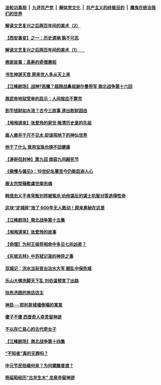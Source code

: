 

####  [法轮功真相](../../../../basic/blob/master/README.md?t=09120131) &nbsp;|&nbsp; [九评共产党](../../../../9ping.md/blob/master/README.md?t=09120131) &nbsp;|&nbsp; [解体党文化](../../../../jtdwh.md/blob/master/README.md?t=09120131)  &nbsp;|&nbsp; [共产主义的终极目的](../../../../gczydzjmd.md/blob/master/README.md?t=09120131) &nbsp;|&nbsp; [魔鬼在统治我们的世界](../../../../mgztzwmdsj.md/blob/master/README.md?t=09120131) 

#### [解读文艺复兴之后两百年间的美术（2）](../pages/prog647/a102938543.md?t=09120131) 

#### [【西安事变】之一：历史遗祸 孰不可忍](../pages/prog647/a102938250.md?t=09120131) 

#### [解读文艺复兴之后两百年间的美术（1） 　](../pages/prog647/a102937837.md?t=09120131) 

#### [佛家故事：高寿的奇僧惠昭](../pages/prog647/a102937570.md?t=09120131) 

#### [书生神游天宫 原来世人多从天上来](../pages/prog647/a102937472.md?t=09120131) 

#### [【江峰剧场】战神?恶魔？超限战鼻祖谢尔曼将军 南北战争第十六回](../pages/prog647/a102937371.md?t=09120131) 

#### [周武帝地狱受审的启示：人间报应不算完](../pages/prog647/a102936599.md?t=09120131) 

#### [到手钱财如水流？古今三故事 道出败财因由](../pages/prog647/a102936593.md?t=09120131) 

#### [【闱闱道来】张爱玲的家世 晚清历史里的先祖](../pages/prog647/a102936524.md?t=09120131) 

#### [唐人凿井千尺不见水 却误闯地下的神仙世界](../pages/prog647/a102935947.md?t=09120131) 

#### [他干了什么 竟用宝珠也换不回健康](../pages/prog647/a102935928.md?t=09120131) 

#### [【涛哥侃封神】第九回 商容九间殿死节](../pages/prog647/a102935799.md?t=09120131) 

#### [《傲慢与偏见》：19世纪名著至今仍能启迪人心](../pages/prog647/a102935210.md?t=09120131) 

#### [唐太宗焚稿慰虞世南忠魂](../pages/prog647/a102935198.md?t=09120131) 

#### [韩信忠义不肯背叛刘邦被冤杀 劝他谋反的谋士机智对答逃得性命](../pages/prog647/a102934833.md?t=09120131) 

#### [这块“定城砖”放了 600年无人敢动！原来奥秘在这里](../pages/prog647/a102931382.md?t=09120131) 

#### [【江峰剧场】南北战争第十五集](../pages/prog647/a102934770.md?t=09120131) 

#### [【闱闱道来】张爱玲的故事](../pages/prog647/a102934226.md?t=09120131) 

#### [【命理】为何王侯将相命中多见七杀凶星？](../pages/prog647/a102934192.md?t=09120131) 

#### [《东坡志林》中苏轼记录的神异之事](../pages/prog647/a102934184.md?t=09120131) 

#### [双城记：洪水当前变出治水大军 贼乱中保危城](../pages/prog647/a102933505.md?t=09120131) 

#### [乐山大佛洗脚天下乱 刘伯温预言了出路](../pages/prog647/a102933497.md?t=09120131) 

#### [扶危济困的旅店店主](../pages/prog647/a102932668.md?t=09120131) 

#### [神启──耶利哥城墙倒塌的寓意](../pages/prog647/a102932650.md?t=09120131) 

#### [傻子不傻 西晋奇人幸灵留神迹](../pages/prog647/a102931911.md?t=09120131) 

#### [不以存亡易心的古代奇女子](../pages/prog647/a102931879.md?t=09120131) 

#### [【江峰剧场】南北战争第十四集](../pages/prog647/a102931777.md?t=09120131) 

#### [“不知者”真的无罪吗？](../pages/prog647/a102931068.md?t=09120131) 

#### [中元节民俗缘何来？为何建醮普渡？](../pages/prog647/a102931058.md?t=09120131) 

#### [杨延昭经历“古井生木” 龙泉寺留神迹](../pages/prog647/a102930351.md?t=09120131) 

